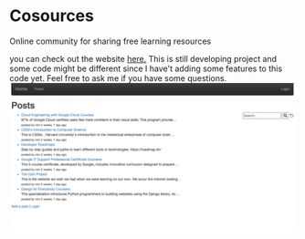 # Cosources
Online community for sharing free learning resources

you can check out the website <a href="http://spiderwater.pythonanywhere.com/">here.</a>
This is still developing project and some code might be different since I have't adding some features to this code yet. Feel free to ask me if you have some questions. 
<img src="screenshot.png">
